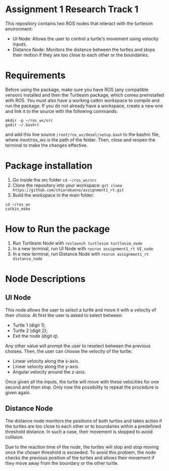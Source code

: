 # Assignment 1 Research Track 1 
This repository contains two ROS nodes that interact with the turtlesim environment:
- UI Node: Allows the user to control a turtle's movement using velocity inputs.
- Distance Node: Monitors the distance between the turtles and stops their motion if they are too close to each other or the boundaries.

# Requirements
Before using the package, make sure you have ROS (any compatible version) installed and then the Turtlesim package, which comes preinstalled with ROS. 
You must also have a working catkin workspace to compile and run the package.
If you do not already have a workspace, create a new one and link it to the source with the following commands:
```
mkdir -p ~/ros_ws/src
gedit ~/.bashrc
```
and add this line source ```/root/ros_ws/devel/setup.bash``` to the bashrc file, where /root/ros_ws is the path of the folder. Then, close and reopen the terminal to make the changes effective.

# Package installation
1. Go inside the src folder ```cd ~/ros_ws/src```
2. Clone the repository into your workspace: ```git clone https://github.com/chiarabuono/assignment1_rt.git ```
3. Build the workspace in the main folder:
```
cd ~/ros_ws
catkin_make
```
# How to Run the package
1. Run Turtlesim Node with ```roslaunch turtlesim turtlesim_node ```
2. In a new terminal, run UI Node with ```rosrun assignment1_rt UI_node```
3. In a new terminal, run Distance Node with ```rosrun assignment1_rt distance_node```

# Node Descriptions

## UI Node
This node allows the user to select a turtle and move it with a velocity of their choice. At first the user is asked to select between:
- Turtle 1 (digit 1);
- Turtle 2 (digit 2);
- Exit the node (digit q).

Any other value will prompt the user to reselect between the previous choises. Then, the user can choose the velocity of the turtle:

- Linear velocity along the x-axis.
- Linear velocity along the y-axis.
- Angular velocity around the z-axis.

Once given all the inputs, the turtle will move with these velocities for one second and then stop. Only now the possibility to repeat the procedure is given again. 

## Distance Node

The distance node monitors the positions of both turtles and takes action if the turtles are too close to each other or to boundaries within a predefined threshold distance.
In such a case, their movement is stopped to avoid collision.

Due to the reaction time of the node, the turtles will stop and stop moving once the chosen threshold is exceeded. To avoid this problem, the node checks the previous position of the turtles and allows their movement if they move away from the boundary or the other turtle.